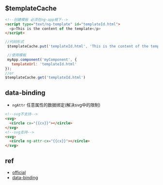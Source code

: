 

## $templateCache

```html
<!--创建模板 必须在ng-app根下-->
<script type="text/ng-template" id="templateId.html">
  <p>This is the content of the template</p>
</script>
```

```js
//代码形式
 $templateCache.put('templateId.html', 'This is the content of the template');

 //使用模板
 myApp.component('myComponent', {
   templateUrl: 'templateId.html'
});
//or
$templateCache.get('templateId.html')
```
## data-binding

+ `ngAttr` 任意属性的数据绑定(解决svg中的限制)

```html
<!--svg不支持-->
<svg>
  <circle cx="{{cx}}"></circle>
</svg>
<!--svg支持-->
<svg>
  <circle ng-attr-cx="{{cx}}"></circle>
</svg>
```



## ref

+ [official](https://docs.angularjs.org/api/ng/service/$templateCache)
+ [data-binding](https://docs.angularjs.org/guide/interpolation)
